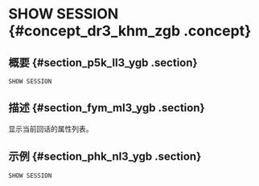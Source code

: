 # SHOW SESSION {#concept_dr3_khm_zgb .concept}

## 概要 {#section_p5k_ll3_ygb .section}

```
SHOW SESSION
```

## 描述 {#section_fym_ml3_ygb .section}

显示当前回话的属性列表。

## 示例 {#section_phk_nl3_ygb .section}

```
SHOW SESSION
```


